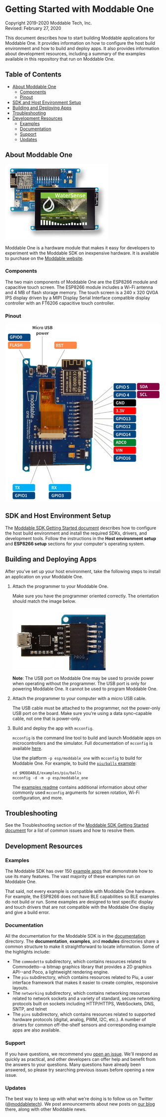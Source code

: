 # Getting Started with Moddable One

Copyright 2019-2020 Moddable Tech, Inc.<BR>
Revised: February 27, 2020

This document describes how to start building Moddable applications for Moddable One. It provides information on how to configure the host build environment and how to build and deploy apps. It also provides information about development resources, including a summary of the examples available in this repository that run on Moddable One.

## Table of Contents

- [About Moddable One](#about-moddable-one)
	- [Components](#components)
	- [Pinout](#pinout)
- [SDK and Host Environment Setup](#setup)
- [Building and Deploying Apps](#building-and-deploying-apps)
- [Troubleshooting](#troubleshooting)
- [Development Resources](#development-resources)
	- [Examples](#examples)
	- [Documentation](#documentation)
	- [Support](#support)
	- [Updates](#updates)

<a id="about-moddable-one"></a>
## About Moddable One

<img src="../assets/devices/moddable-one.png">

Moddable One is a hardware module that makes it easy for developers to experiment with the Moddable SDK on inexpensive hardware. It is available to purchase on the [Moddable website](http://www.moddable.com/moddable-one).

<a id="components"></a>
### Components

The two main components of Moddable One are the ESP8266 module and capacitive touch screen. The ESP8266 module includes a Wi-Fi antenna and 4 MB of flash storage memory. The touch screen is a 240 x 320 QVGA IPS display driven by a MIPI Display Serial Interface compatible display controller with an FT6206 capacitive touch controller.

<a id="pinout"></a>
### Pinout

<img src="../assets/devices/moddable-one-pinout.png">

<a id="setup"></a>
## SDK and Host Environment Setup

The [Moddable SDK Getting Started document](../Moddable%20SDK%20-%20Getting%20Started.md) describes how to configure the host build environment and install the required SDKs, drivers, and development tools. Follow the instructions in the **Host environment setup** and **ESP8266 setup** sections for your computer's operating system.

<a id="building-and-deploying-apps"></a>
## Building and Deploying Apps

After you've set up your host environment, take the following steps to install an application on your Moddable One.

1. Attach the programmer to your Moddable One.

	Make sure you have the programmer oriented correctly. The orientation should match the image below.
	
	<img src="../assets/devices/moddable-one-programmer.jpg">

	**Note**: The USB port on Moddable One may be used to provide power when operating without the programmer. The USB port is only for powering Moddable One. It cannot be used to program Moddable One.

2. Attach the programmer to your computer with a micro USB cable.

	The USB cable must be attached to the programmer, not the power-only USB port on the board. Make sure you're using a data sync&#8211;capable cable, not one that is power-only.

3. Build and deploy the app with `mcconfig`.

	`mcconfig` is the command line tool to build and launch Moddable apps on microcontrollers and the simulator. Full documentation of `mcconfig` is available [here](../tools/tools.md). 
	
	Use the platform `-p esp/moddable_one`  with `mcconfig` to build for Moddable One. For example, to build the [`piu/balls` example](../../examples/piu/balls):
	
	```text
	cd $MODDABLE/examples/piu/balls
	mcconfig -d -m -p esp/moddable_one
	```
	
	The [examples readme](../../examples) contains additional information about other commonly used `mcconfig` arguments for screen rotation, Wi-Fi configuration, and more.
	
<a id="troubleshooting"></a>
## Troubleshooting

See the Troubleshooting section of the [Moddable SDK Getting Started document](../Moddable%20SDK%20-%20Getting%20Started.md) for a list of common issues and how to resolve them.


<a id="development-resources"></a>
## Development Resources

<a id="examples"></a>
### Examples

The Moddable SDK has over 150 [example apps](../../examples) that demonstrate how to use its many features. The vast majority of these examples run on Moddable One. 

That said, not every example is compatible with Moddable One hardware. For example, the ESP8266 does not have BLE capabilities so BLE examples do not build or run. Some examples are designed to test specific display and touch drivers that are not compatible with the Moddable One display and give a build error.

<a id="documentation"></a>
### Documentation

All the documentation for the Moddable SDK is in the [documentation](../) directory. The **documentation**, **examples**, and **modules** directories share a common structure to make it straightforward to locate information. Some of the highlights include: 

- The `commodetto` subdirectory, which contains resources related to Commodetto--a bitmap graphics library that provides a 2D graphics API--and Poco, a lightweight rendering engine.
- The `piu` subdirectory, which contains resources related to Piu, a user interface framework that makes it easier to create complex, responsive layouts.
- The `networking` subdirectory, which contains networking resources related to network sockets and a variety of standard, secure networking protocols built on sockets including HTTP/HTTPS, WebSockets, DNS, SNTP, and telnet
- The `pins` subdirectory, which contains resources related to supported hardware protocols (digital, analog, PWM, I2C, etc.). A number of drivers for common off-the-shelf sensors and corresponding example apps are also available.

<a id="support"></a>
### Support

If you have questions, we recommend you [open an issue](https://github.com/Moddable-OpenSource/moddable/issues). We'll respond as quickly as practical, and other developers can offer help and benefit from the answers to your questions. Many questions have already been answered, so please try searching previous issues before opening a new issue.

<a id="updates"></a>
### Updates

The best way to keep up with what we're doing is to follow us on Twitter ([@moddabletech](https://twitter.com/moddabletech)). We post announcements about new posts on [our blog](http://blog.moddable.com/) there, along with other Moddable news.